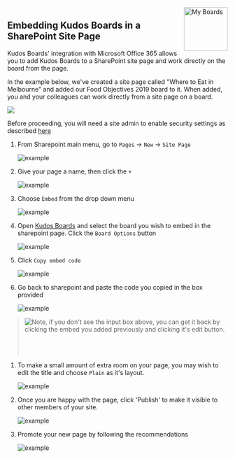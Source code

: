 <img style="float: right" src="/assets/images/boards-logo.jpg" height="100" alt="My Boards" />

## Embedding Kudos Boards in a SharePoint Site Page

Kudos Boards' integration with Microsoft Office 365 allows you to add Kudos Boards to a SharePoint site page and work directly on the board from the page.

In the example below, we've created a site page called "Where to Eat in Melbourne" and added our Food Objectives 2019 board to it. When added, you and your colleagues can work directly from a site page on a board.

![](/assets/boards/sharepoint1.PNG)


Before proceeding, you will need a site admin to enable security settings as described [here](/boards/msgraph/sharepoint_admin/)


1. From Sharepoint main menu, go to `Pages` -> `New` -> `Site Page`

      ![example](/assets/msgraph/sharepoint1.png)


1. Give your page a name, then click the `+`

      ![example](/assets/msgraph/sharepoint2.png)

1. Choose `Embed` from the drop down menu

      ![example](/assets/msgraph/sharepoint3.png)

1. Open [Kudos Boards](https://kudosboards.com/auth/signin) and select the board you wish to embed in the sharepoint page.  Click the `Board Options` button

      ![example](/assets/msgraph/sharepoint4.png)

1. Click `Copy embed code`

      ![example](/assets/msgraph/sharepoint5.png)

1. Go back to sharepoint and paste the code you copied in the box provided

      ![example](/assets/msgraph/sharepoint6.png)

> <img style="float: left;" src="/assets/msgraph/sharepoint6.5.png" /> Note, if you don't see the input box above, you can get it back by clicking the embed you added previously and clicking it's edit button. <br><br><br><br>

1. To make a small amount of extra room on your page, you may wish to edit the title and choose `Plain` as it's layout.

      ![example](/assets/msgraph/sharepoint7.png)

1. Once you are happy with the page, click 'Publish' to make it visible to other members of your site.

      ![example](/assets/msgraph/sharepoint8.png)

1. Promote your new page by following the recommendations

      ![example](/assets/msgraph/sharepoint9.png)
